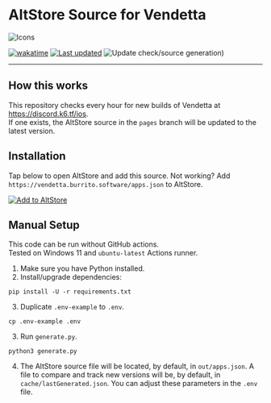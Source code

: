 # AltStore Source for Vendetta
![Icons](https://skillicons.dev/icons?i=py,githubactions,github)

[![wakatime](https://wakatime.com/badge/github/burritosoftware/vendetta-altsource.svg)](https://wakatime.com/badge/github/burritosoftware/vendetta-altsource) [![Last updated](https://img.shields.io/github/last-commit/burritosoftware/vendetta-altsource/pages?logo=github&label=last%20updated)](https://github.com/burritosoftware/vendetta-altsource/commits/pages/) ![Update check/source generation)](https://img.shields.io/github/actions/workflow/status/burritosoftware/vendetta-altsource/create.yml?logo=github&label=update%20check%2Fsource%20generation)

---

## How this works
This repository checks every hour for new builds of Vendetta at https://discord.k6.tf/ios.  
If one exists, the AltStore source in the `pages` branch will be updated to the latest version.

## Installation
Tap below to open AltStore and add this source. Not working? Add `https://vendetta.burrito.software/apps.json` to AltStore.

[![Add to AltStore](https://taidums.are-really.cool/9nj3vv5.png)](https://vendetta.burrito.software)

## Manual Setup
This code can be run without GitHub actions.  
Tested on Windows 11 and `ubuntu-latest` Actions runner.

1. Make sure you have Python installed.
2. Install/upgrade dependencies:
  ```
  pip install -U -r requirements.txt
  ```
3. Duplicate `.env-example` to `.env`.
  ```
  cp .env-example .env
  ```
3. Run `generate.py`.
  ```
  python3 generate.py
  ```
4. The AltStore source file will be located, by default, in `out/apps.json`. A file to compare and track new versions will be, by default, in `cache/lastGenerated.json`. You can adjust these parameters in the `.env` file.